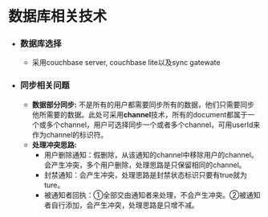 # 数据库相关技术

- ### 数据库选择
  - 采用couchbase server, couchbase lite以及sync gatewate

- ### 同步相关问题
  - **数据部分同步:** 不是所有的用户都需要同步所有的数据，他们只需要同步他所需要的数据。此处可采用**channel**技术，所有的document都属于一个或多个channel，用户可选择同步一个或者多个channel，可用userId来作为channel的标识符。
  - **处理冲突思路:**
    - 用户删除通知：假删除，从该通知的channel中移除用户的channel。会产生冲突，多个用户删除，处理思路是只保留相同的channel。
    - 封禁通知：会产生冲突，处理思路是封禁状态标识只要有true就为ture。
    - 被通知者回执：①全部交由通知者来处理，不会产生冲突。②被通知者自行添加，会产生冲突，处理思路是只增不减。
